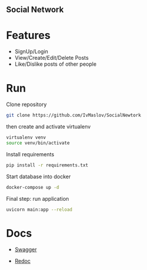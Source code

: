 ## Social Network

# Features

- SignUp/Login
- View/Create/Edit/Delete Posts
- Like/Dislike posts of other people

# Run

Clone repository
``` sh
git clone https://github.com/IvMaslov/SocialNewtork
```

then create and activate virtualenv
``` sh
virtualenv venv
source venv/bin/activate
```

Install requirements
``` sh
pip install -r requirements.txt
```

Start database into docker
``` sh
docker-compose up -d
```

Final step: run application
``` sh
uvicorn main:app --reload
```

# Docs

- [Swagger](http://localhost:8000/docs)

- [Redoc](http://localhost:8000/redoc)